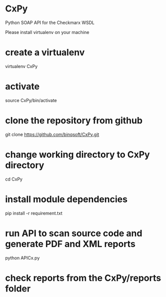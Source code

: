 # CxPy
Python SOAP API for the Checkmarx WSDL

Please install virtualenv on your machine

# create a virtualenv
virtualenv CxPy
# activate
source CxPy/bin/activate
# clone the repository from github
git clone  https://github.com/binqsoft/CxPy.git
# change working directory to CxPy directory
cd CxPy
# install module dependencies
pip install -r requirement.txt
# run API to scan source code and generate PDF and XML reports
python APICx.py
# check reports from the CxPy/reports folder




